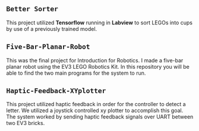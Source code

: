 ## ```Better Sorter```
This project utilized **Tensorflow** running in **Labview** to sort LEGOs into cups by use of a previously trained model.

## ```Five-Bar-Planar-Robot```
This was the final project for Introduction for Robotics. I made a five-bar planar robot using the EV3 LEGO Robotics Kit. In this repository you will be able to find the two main programs for the system to run.

## ```Haptic-Feedback-XYplotter```

This project utilized haptic feedback in order for the controller to detect a letter. We utilized a joystick controlled xy plotter to accomplish this goal. The system worked by 
sending haptic feedback signals over UART between two EV3 bricks.
